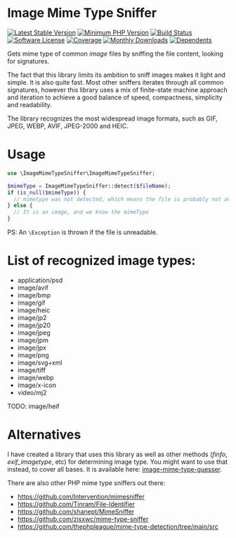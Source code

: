 # Image Mime Type Sniffer

[![Latest Stable Version](https://img.shields.io/packagist/v/rosell-dk/image-mime-type-sniffer.svg)](https://packagist.org/packages/rosell-dk/image-mime-type-sniffer)
[![Minimum PHP Version](https://img.shields.io/packagist/php-v/rosell-dk/image-mime-type-sniffer)](https://php.net)
[![Build Status](https://github.com/rosell-dk/image-mime-type-sniffer/actions/workflows/php.yml/badge.svg)](https://github.com/rosell-dk/image-mime-type-sniffer/actions/workflows/php.yml)
[![Software License](https://img.shields.io/badge/license-MIT-418677.svg)](https://github.com/rosell-dk/image-mime-type-sniffer/blob/master/LICENSE)
[![Coverage](https://img.shields.io/endpoint?url=https://little-b.it/image-mime-type-sniffer/code-coverage/coverage-badge.json)](http://little-b.it/image-mime-type-sniffer/code-coverage/coverage/index.html)
[![Monthly Downloads](http://poser.pugx.org/rosell-dk/image-mime-type-sniffer/d/monthly)](https://packagist.org/packages/rosell-dk/image-mime-type-sniffer)
[![Dependents](http://poser.pugx.org/rosell-dk/image-mime-type-sniffer/dependents)](https://packagist.org/packages/rosell-dk/image-mime-type-sniffer/dependents?order_by=downloads)


Gets mime type of common *image* files by sniffing the file content, looking for signatures.

The fact that this library limits its ambition to sniff images makes it light and simple. It is also quite fast. Most other sniffers iterates through all common signatures, however this library uses a mix of finite-state machine approach and iteration to achieve a good balance of speed, compactness, simplicity and readability.

The library recognizes the most widespread image formats, such as GIF, JPEG, WEBP, AVIF, JPEG-2000 and HEIC.

# Usage

```php
use \ImageMimeTypeSniffer\ImageMimeTypeSniffer;

$mimeType = ImageMimeTypeSniffer::detect($fileName);  
if (is_null($mimeType)) {
  // mimetype was not detected, which means the file is probably not an image (unless it is a rare type)
} else {
  // It is an image, and we know the mimeType
}
```

PS: An `\Exception` is thrown if the file is unreadable.

# List of recognized image types:

- application/psd
- image/avif
- image/bmp
- image/gif
- image/heic
- image/jp2
- image/jp20
- image/jpeg
- image/jpm
- image/jpx
- image/png
- image/svg+xml
- image/tiff
- image/webp
- image/x-icon
- video/mj2

TODO: image/heif


# Alternatives

I have created a library that uses this library as well as other methods (*finfo*, *exif_imagetype*, etc) for determining image type. You might want to use that instead, to cover all bases. It is available here: [image-mime-type-guesser](https://github.com/rosell-dk/image-mime-type-guesser).

There are also other PHP mime type sniffers out there:

- https://github.com/Intervention/mimesniffer
- https://github.com/Tinram/File-Identifier
- https://github.com/shanept/MimeSniffer
- https://github.com/zjsxwc/mime-type-sniffer
- https://github.com/thephpleague/mime-type-detection/tree/main/src
